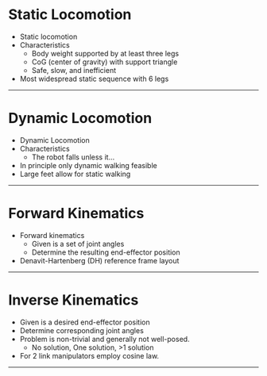 # Static Locomotion

- Static locomotion
- Characteristics
  - Body weight supported by at least three legs
  - CoG (center of gravity) with support triangle
  - Safe, slow, and inefficient
- Most widespread static sequence with 6 legs

---

# Dynamic Locomotion

- Dynamic Locomotion
- Characteristics
  - The robot falls unless it...
- In principle only dynamic walking feasible
- Large feet allow for static walking

---

# Forward Kinematics

- Forward kinematics
  - Given is a set of joint angles
  - Determine the resulting end-effector position
- Denavit-Hartenberg (DH) reference frame layout

---

# Inverse Kinematics

- Given is a desired end-effector position
- Determine corresponding joint angles
- Problem is non-trivial and generally not well-posed.
  - No solution, One solution, >1 solution
- For 2 link manipulators employ cosine law.

---

